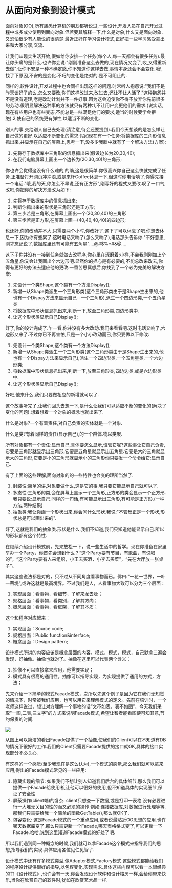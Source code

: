 从面向对象到设计模式
=====

面向对象(OO),所有熟悉计算机的朋友都听说过,一些设计,开发人员在自己开发过程中或多或少使用到面向对象.但若要其解释一下,什么是对象,什么又是面向对象.又恐怕很少有人能说的很清楚.最近正好在学习设计模式,正好把一些学习感受拿出来和大家分享,交流.

让我们从现实生活开始,假如给你安排一个任务(每个人,每一天都会有很多任务).最让你头痛的是什么.也许你会说:"刚刚准备这么去做的,现在情况又变了,哎,又得重新去做".让你不安是一种不确定感,你不知道你这样去做,事情本身还会不会变化.哦!,找了下原因,不安的是变化.不巧的变化是绝对的.是不可阻止的.

同样的,软件设计,开发过程中也会同样出现这样的问题.时常听人抱怨说:"我们不是昨天谈好了的么,怎么又要改,你们这样改过来,改过去,还让不让人活了."这种抱怨并不是没有道理,老是改动计划并不一件好事,因为这会迫使你不得不放弃你先前很多的劳动.很明显解决这种事的方法就只有两种:1,不让用户变更他们的需求.(说实话,现在有些用户也有些变态,不能总是一味满足他们的要求,适当的时候要学会拒绝).2,使自己的系统更有弹性,以适当不断的变化.

别人的事,交给别人自己去处理(请注意,待会还要提到).我们今天想谈的是怎么样让自己做的更好.以适应不断变化的需求.假如现在有一个任务:将数据库的三角形信息抓出来,并显示在自己的屏幕上,思考一下,没多少我脑中就有了一个解决方法(方案):

1. 先将存于数据库中三角形的信息抓出来(假设边长为20,30,40);
2. 在我们电脑屏幕上画出一个边长为(20,30,40)的三角形;

你也许会觉得这没有什么难的,的确,这是很简单.你很高兴你自己这么快就完成了任务.正准备打开网页冲冲浪,或是来杯Coffee休息一下.但这时你电话响了,你得先接一个电话."哦,我的天,你怎么不早说,还有正方形",刚写好的程式又要改.叹了一口气,改吧,你把你的解决方法改为如下:

1. 先将存于数据库中的信息抓出来;
2. 判断你抓出来的形状是三角形还是正方形;
3. 第三步若是三角形,在屏幕上画出一个(20,30,40)的三角形
4. 第三步若是正方形,在屏幕上画一(40,40,40,40)的四边形;

也还好,你的改动并不大,只需要两个小时,你改好了.这下了可以休息了吧.你想去休息一下,因为你有些累了.这时电话又响了(怎么又响了),电话那头告诉你:"不好意思,刚才忘记说了,数据库里还有可能有五角星"....@#$%*#&@....

这下子你并没有一接到任务就做去改程序,你心里在琢磨着:小样,不会我刚刚加上个五角星,你又会让我画出个六边形吧.显然你的担心是有必要的,不能总改来改去,你得有更好的办法去适应他的更改.一番苦思冥想后,你找到了一个较为完美的解决方案:

1. 先设计一个类Shape,这个类有一个方法Display();
2. 新增一从Shape类派生一个三角形类(这个三角形类由于是Shape生出来的,他也有一个Dispay方法来显示自己--一个三角形),派生一个四边形类,一个五角星类
3. 将数据库中形状信息抓出来,判断一下,放至三角形类,四边形类中.
4. 让这个形状类显示自己Display();

好了,你的设计完成了.乍一看,你并没有多大改动.我们来看看吧.这时电话又响了,六边形又来了.不过你已不再害怕,只是一个小小改动而已,你只要做以下修改:

1. 先设计一个类Shape,这个类有一个方法Display();
2. 新增一从Shape类派生一个三角形类(这个三角形类由于是Shape生出来的,他也有一个Dispay方法来显示自己),派生一个四边形类,一个五角星类,一个六边形类;
3. 将数据库中形状信息抓出来,判断一下,放至三角形类,四边边类,或是六边形类中.
4. 让这个形状类显示自己Display();

好吧,他来什么,我们只要做相应的新增就可以了.

这个故事听完了,让我们回头去想一下,是什么让我们可以适应不断的变化的(解决了变化的问题).想着想着一个对象的概念也就出来了.

什么是对象?一个有着责任,对自己负责的实体就是一个对象.

什么是类?有着同样的责任(显示自己),的一个群体.物以类聚.

所有对象都有一个责任:显示自己,具体要怎么显示,谁管它呢?这些事让它自己负责,它要是三角形就显示出三角形,它要是五角星就显示出五角星.它要是大的三角就显示大的三角形,它要是小的三角形就显示小的三角形你只要发一个命令给它:显示自己.

有了上面的这些理解,面向对象的的一些特性也会变的理所当然了.

1. 封装性:简单的讲,对象要做什么,这是它的事.我只要它能显示自己就可以了.
2. 多态性:三角形的类,会在屏幕上显示一个三角形,正方形的类会显示一个正方形.我只要说:显示自己.同样的一句话,有可能显示出三角形,有可能是正方形.(一种方法,两种结果)
3. 抽象类:我让你画一个形状出来,你会问什么形状.我说:"不管反正是一个形状,形状总是可以画出来的".

好了,这就是我们的抽象类.形状是什么,我们不知道,我们只知道他能显示自己.所以的形状都有这个特性.

在继续介绍设计模式前，先来放松一下，说一些生活中的哲学。现在你准备在家里举办一个Party，你首先会想到什么？“这个Party要有节目，有歌曲，有说唱的”，“这个Party要有人来组织，小王去买酒，小李去买菜”，“先在大厅放一张桌子”。

其实这些说法都是对的，只不过从不同角度看事物而已。佛曰:"一花一世界，一叶一菩堤",或许这就是最高境界。不过我们是人，人看事物大致可以分为三个层面：

1. 实现层面：看事物，看细节，了解来龙去脉；
2. 规格层面：看事物，看类别，了解其方向；
3. 概念层面：看事物，看框架，了解其本质；

这个和程序对应起来：

1. 实现层面：Source code;
2. 规格层面：Public function&interface;
3. 概念层面：Design pattern;

设计模式所讲的内容应该是概念层面的内容。模式，模式，模式，自己默念三遍会发现，好抽像。抽像也就对了。抽像在这里可以代表两个含义：

1. 抽像不可以直接拿来应用，他需要实现；
2. 模式具有很高的通用性。抽像可以指导实现，为实现提供了通用的方式，方法；

先来介绍一下简单的模式Facade模式，之所以先这个例子是因为它在我们无知觉的情况下，时常被我们应用，也可以用它来理解模式的定义。先前在培训时，一个老师这样说过，想让对方理解一个事物的话“文不如表，表不如图”，今天我们采取"一图,二表,三文字"的方式来说明Facade模式,希望让智者能看图便可知其意,节约保贵的时间.

![](http://blog.chinaunix.net/photo/11680_070411113814.jpg)

从图上可以简洁的看出Facade提供了一个抽像,使我们的Client可以在不知道有DB的情况下很好的工作.我们的Client只需要Facade提供的接口就OK,具体的接口实现部分不必关心.

有这样的一个感觉(至少我现在是这么认为),一个模式的感觉,那么我们就可以拿来应用,得出的Facade模式常见的一些应用:

1. 隐藏实现的细节: 如果我们不想让别人知道我们后台的具体细节,那么我们可以提供一个Facade给使用者,让他可以很好的使用,但不知道具体的实现细节,保证了安全性
2. 屏蔽操作(client端)的复杂: client只想查一下数据,或是打印一表格,没有必要进行一大堆无关目的性的而又必须的操作.例如:连接数据库,对数据进行处理等等.那我们只需要给我一个简单的函数GetTable(),那么就OK了.
3. 包容变化: 这是Facade模式的一个重点应用,或者说最贴近OO思想的应用.也许哪天数据库变了,那么只需更新一个Facade,哪天表格格式变了,可以更新一下Facade.哈哈,说到这里知道Facade模式的好处了吧.

所以我们遇到同一种概念的时候,我们就可以拿Facade这个模式来指导我们的思想,指导我们的实现.具体应用各位见仁见智了.

设计模式中还有许多模式类型,像Adapter模式,Factory模式.这些模式都能给我们的程序设计提供很好的指导,以包容变化,实现需求.具体这些内容可以看一本很经典的书《设计模式》,也许会有一天,你会发现设计软件和设计楼房一样,会给你带来快乐,当你在欣赏自己的软件时,犹如在欣赏艺术品一样.
